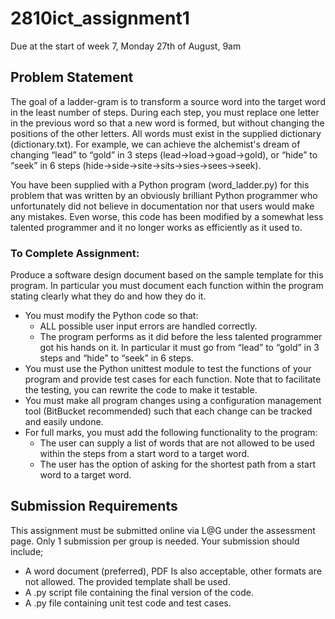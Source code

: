 # 2810ict_assignment1

Due at the start of week 7, Monday 27th of August, 9am

## Problem Statement
The goal of a ladder-gram is to transform a source word into the target word in the least number of steps. During each step, you must replace one letter in the previous word so that a new word is formed, but without changing the positions of the other letters. All words must exist in the supplied dictionary (dictionary.txt). For example, we can achieve the alchemist's dream of changing “lead” to “gold” in 3 steps (lead->load->goad->gold), or “hide” to “seek” in 6 steps (hide->side->site->sits->sies->sees->seek).

You have been supplied with a Python program (word_ladder.py) for this problem that was written by an obviously brilliant Python programmer who unfortunately did not believe in documentation nor that users would make any mistakes. Even worse, this code has been modified by a somewhat less talented programmer and it no longer works as efficiently as it used to.

### To Complete Assignment:
Produce a software design document based on the sample template for this program. In particular you must document each function within the program stating clearly what they do and how they do it.
- You must modify the Python code so that:
    - ALL possible user input errors are handled correctly.
    - The program performs as it did before the less talented programmer got his hands on it. In particular it must go from “lead” to “gold” in 3 steps and “hide” to “seek” in 6 steps.
- You must use the Python unittest module to test the functions of your program and provide test cases for each function. Note that to facilitate the testing, you can rewrite the code to make it testable.
- You must make all program changes using a configuration management tool (BitBucket recommended) such that each change can be tracked and easily undone.
- For full marks, you must add the following functionality to the program:
    - The user can supply a list of words that are not allowed to be used within the steps from a start word to a target word.
    - The user has the option of asking for the shortest path from a start word to a target word.
    
## Submission Requirements
This assignment must be submitted online via L@G under the assessment page. Only 1 submission per group is needed. Your submission should include;
- A word document (preferred), PDF Is also acceptable, other formats are not allowed. The provided template shall be used.
- A .py script file containing the final version of the code.
- A .py file containing unit test code and test cases.

